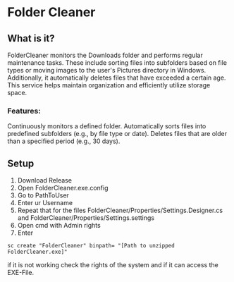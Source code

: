 # Folder Cleaner
## What is it?
FolderCleaner monitors the Downloads folder and performs regular maintenance tasks. These include sorting files into subfolders based on file types or moving images to the user's Pictures directory in Windows. Additionally, it automatically deletes files that have exceeded a certain age. This service helps maintain organization and efficiently utilize storage space.

### Features:
Continuously monitors a defined folder.
Automatically sorts files into predefined subfolders (e.g., by file type or date).
Deletes files that are older than a specified period (e.g., 30 days).

## Setup
1. Download Release
2. Open FolderCleaner.exe.config 
3. Go to PathToUser
4. Enter ur Username
5. Repeat that for the files FolderCleaner/Properties/Settings.Designer.cs and FolderCleaner/Properties/Settings.settings
6. Open cmd with Admin rights
7. Enter 
```CMD
sc create "FolderCleaner" binpath= "[Path to unzipped FolderCleaner.exe]" 
```

if it is not working check the rights of the system and if it can access the EXE-File.
